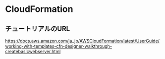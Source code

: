 # CloudFormation
## チュートリアルのURL
https://docs.aws.amazon.com/ja_jp/AWSCloudFormation/latest/UserGuide/working-with-templates-cfn-designer-walkthrough-createbasicwebserver.html

